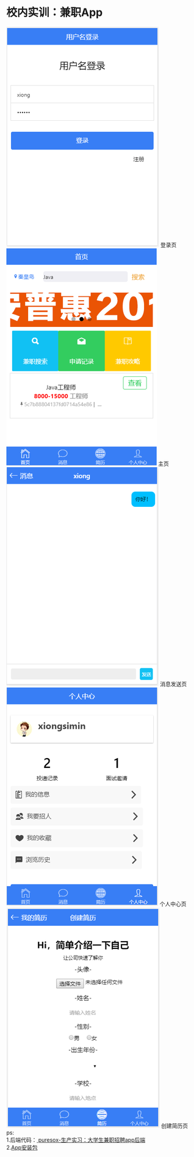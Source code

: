 # 校内实训：兼职App
<img src="/项目截图/登录页.PNG" />
<span style="text-align:center;">登录页</span>
<img src="/项目截图/主页.PNG" />
<span style="text-align:center;">主页</span>
<img src="/项目截图/消息发送.PNG" />
<span style="text-align:center;">消息发送页</span>
<img src="/项目截图/个人中心页.PNG" />
<span style="text-align:center;">个人中心页</span>
<img src="/项目截图/创建简历.PNG" />
<span style="text-align:center;">创建简历页</span><br>
ps:<br>
1.后端代码：<a href="https://github.com/puresox/College-Student-Part-time-Recruitment-Backend"> puresox-生产实习：大学生兼职招聘app后端</a> <br>
2.<a href="/unpackage/release/m123_0303170050.apk">App安装包</a>